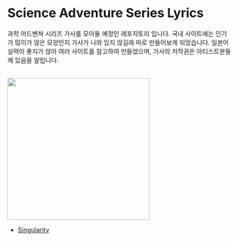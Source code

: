 # Science Adventure Series Lyrics
과학 어드벤쳐 시리즈 가사를 모아둘 예정인 레포지토리 입니다. 국내 사이트에는 인기가 많이가 않은 모양인지 가사가 나와 있지 않길래 따로 만들어보게 되었습니다. 일본어 실력이 좋지가 않아 여러 사이트를 참고하여 만들었으며, 가사의 저작권은 아티스트분들께 있음을 알립니다.<br><br>
  
    
<img src="http://chaoschild.jp/origin/images/main_logo.png" width=320></img>
- [Singularity](Singularity.md)
